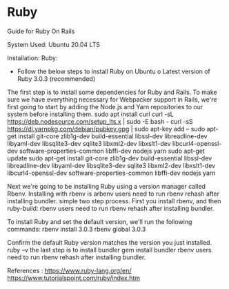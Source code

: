 # Ruby
Guide for Ruby On Rails

System Used:  Ubuntu 20.04 LTS 

Installation:
Ruby: 
-	Follow the below steps to install Ruby on Ubuntu
o	Latest version of Ruby 3.0.3 (recommended)

The first step is to install some dependencies for Ruby and Rails.
To make sure we have everything necessary for Webpacker support in Rails, we're first going to start by adding the Node.js and Yarn repositories to our system before installing them.
sudo apt install curl
curl -sL https://deb.nodesource.com/setup_lts.x | sudo -E bash -
curl -sS https://dl.yarnpkg.com/debian/pubkey.gpg | sudo apt-key add –
sudo apt-get install git-core zlib1g-dev build-essential libssl-dev libreadline-dev libyaml-dev libsqlite3-dev sqlite3 libxml2-dev libxslt1-dev libcurl4-openssl-dev software-properties-common libffi-dev nodejs yarn
sudo apt-get update
sudo apt-get install git-core zlib1g-dev build-essential libssl-dev libreadline-dev libyaml-dev libsqlite3-dev sqlite3 libxml2-dev libxslt1-dev libcurl4-openssl-dev software-properties-common libffi-dev nodejs yarn

Next we're going to be installing Ruby using a version manager called Rbenv.
Installing with rbenv is arbenv users need to run rbenv rehash after installing bundler. simple two step process. First you install rbenv, and then ruby-build: rbenv users need to run rbenv rehash after installing bundler.

To install Ruby and set the default version, we'll run the following commands:
rbenv install 3.0.3
rbenv global 3.0.3

Confirm the default Ruby version matches the version you just installed.
ruby –v
the last step is to install bundler
gem install bundler
rbenv users need to run rbenv rehash after installing bundler.


References : https://www.ruby-lang.org/en/
            https://www.tutorialspoint.com/ruby/index.htm